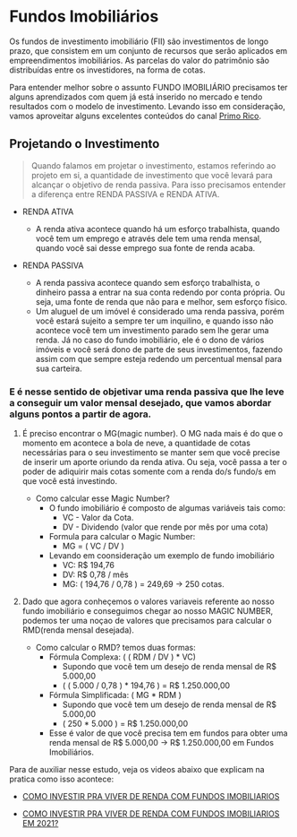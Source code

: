 
# Fundos Imobiliários

Os fundos de investimento imobiliário (FII) são investimentos de longo prazo, que consistem em um conjunto de recursos que serão aplicados em empreendimentos imobiliários. As parcelas do valor do patrimônio são distribuídas entre os investidores, na forma de cotas.

Para entender melhor sobre o assunto FUNDO IMOBILIÁRIO precisamos ter alguns aprendizados com quem já está inserido no mercado e tendo resultados com o modelo de investimento. Levando isso em consideração, vamos aproveitar alguns excelentes conteúdos do canal [Primo Rico](https://www.youtube.com/c/ThiagoNigro/about).

## Projetando o Investimento 

>Quando falamos em projetar o investimento, estamos referindo ao projeto em si, a quantidade de investimento que você levará para alcançar o objetivo de renda passiva. Para isso precisamos entender a diferença entre RENDA PASSIVA e RENDA ATIVA.

* RENDA ATIVA
    * A renda ativa acontece quando há um esforço trabalhista, quando você tem um emprego e através dele tem uma renda mensal, quando você sai desse emprego sua fonte de renda acaba.

* RENDA PASSIVA
    * A renda passiva acontece quando sem esforço trabalhista, o dinheiro passa a entrar na sua conta redendo por conta própria. Ou seja, uma fonte de renda que não para e melhor, sem esforço físico.
    * Um aluguel de um imóvel é considerado uma renda passiva, porém você estará sujeito a sempre ter um inquilino, e quando isso não acontece você tem um investimento parado sem lhe gerar uma renda. Já no caso do fundo imobiliário, ele é o dono de vários imóveis e você será dono de parte de seus investimentos, fazendo assim com que sempre esteja redendo um percentual mensal para sua carteira.

### E é nesse sentido de objetivar uma renda passiva que lhe leve a conseguir um valor mensal desejado, que vamos abordar alguns pontos a partir de agora.

1. É preciso encontrar o MG(magic number). O MG nada mais é do que o momento em acontece a bola de neve, a quantidade de cotas necessárias para o seu investimento se manter sem que você precise de inserir um aporte oriundo da renda ativa. Ou seja, você passa a ter o poder de adiquirir mais cotas somente com a renda do/s fundo/s em que você está investindo.

    * Como calcular esse Magic Number?
        * O fundo imobiliário é composto de algumas variáveis tais como:
            * VC - Valor da Cota.
            * DV - Dividendo (valor que rende por mês por uma cota)
        * Formula para calcular o Magic Number:
            * MG = ( VC / DV )
        * Levando em coonsideração um exemplo de fundo imobiliário
            * VC: R$ 194,76
            * DV: R$ 0,78 / mês
            * MG: ( 194,76 / 0,78 ) = 249,69 -> 250 cotas.
2. Dado que agora conheçemos o valores variaveis referente ao nosso fundo imobiliário e conseguimos chegar ao nosso MAGIC NUMBER, podemos ter uma noçao de valores que precisamos para calcular o RMD(renda mensal desejada).

    * Como calcular o RMD? temos duas formas:
        * Fórmula Complexa: ( ( RDM / DV ) * VC)
            * Supondo que você tem um desejo de renda mensal de R$ 5.000,00
            * ( ( 5.000 / 0,78 ) * 194,76 ) = R$ 1.250.000,00
        * Fórmula Simplificada: ( MG * RDM )
            * Supondo que você tem um desejo de renda mensal de R$ 5.000,00
            * ( 250 * 5.000 ) = R$ 1.250.000,00
        * Esse é valor de que você precisa tem em fundos para obter uma renda mensal de R$ 5.000,00 -> R$ 1.250.000,00 em Fundos Imobiliários.


Para de auxiliar nesse estudo, veja os videos abaixo que explicam na pratica como isso acontece:

* [COMO INVESTIR PRA VIVER DE RENDA COM FUNDOS IMOBILIARIOS](https://www.youtube.com/watch?v=rhXn31-CKrg&list=PLHvsswG2Q9jJOMA-p33aYCxAiYN1-JFC4&index=2)

* [COMO INVESTIR PRA VIVER DE RENDA COM FUNDOS IMOBILIARIOS EM 2021?](https://www.youtube.com/watch?v=3JqeEYMgu8Q&list=PLHvsswG2Q9jJOMA-p33aYCxAiYN1-JFC4&index=50)

